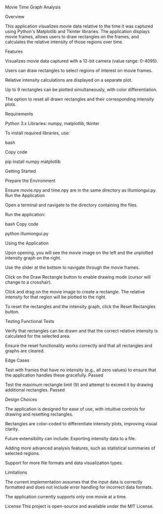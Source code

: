 Movie Time Graph Analysis


Overview


This application visualizes movie data relative to the time it was captured using Python's Matplotlib and Tkinter libraries. The application displays movie frames, allows users to draw rectangles on the frames, and calculates the relative intensity of those regions over time.

Features


Visualizes movie data captured with a 12-bit camera (value range: 0-4095).


Users can draw rectangles to select regions of interest on movie frames.

Relative intensity calculations are displayed on a separate plot.

Up to 9 rectangles can be plotted simultaneously, with color differentiation.

The option to reset all drawn rectangles and their corresponding intensity plots.

Requirements

Python 3.x
Libraries: numpy, matplotlib, tkinter

To install required libraries, use:

bash

Copy code


pip install numpy matplotlib


Getting Started

Prepare the Environment


Ensure movie.npy and time.npy are in the same directory as illumiongui.py.
Run the Application

Open a terminal and navigate to the directory containing the files.


Run the application:


bash
Copy code


python illumiongui.py


Using the Application

Upon opening, you will see the movie image on the left and the unplotted intensity graph on the right.


Use the slider at the bottom to navigate through the movie frames.


Click on the Draw Rectangle button to enable drawing mode (cursor will change to a crosshair).


Click and drag on the movie image to create a rectangle. The relative intensity for that region will be plotted to the right.


To reset the rectangles and the intensity graph, click the Reset Rectangles button.



Testing
Functional Tests

Verify that rectangles can be drawn and that the correct relative intensity is calculated for the selected area.


Ensure the reset functionality works correctly and that all rectangles and graphs are cleared.


Edge Cases


Test with frames that have no intensity (e.g., all zero values) to ensure that the application handles these gracefully. Passed


Test the maximum rectangle limit (9) and attempt to exceed it by drawing additional rectangles. Passed


Design Choices


The application is designed for ease of use, with intuitive controls for drawing and resetting rectangles.


Rectangles are color-coded to differentiate intensity plots, improving visual clarity.


Future extensibility can include:
Exporting intensity data to a file.


Adding more advanced analysis features, such as statistical summaries of selected regions.


Support for more file formats and data visualization types.


Limitations


The current implementation assumes that the input data is correctly formatted and does not include error handling for incorrect data formats.


The application currently supports only one movie at a time.



License
This project is open-source and available under the MIT License.